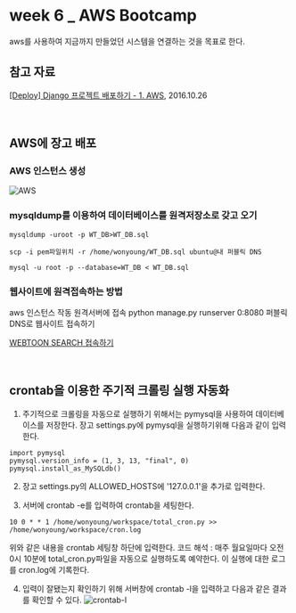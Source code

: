 # week 6 _ AWS Bootcamp
aws를 사용하여 지금까지 만들었던 시스템을 연결하는 것을 목표로 한다.

## 참고 자료
[[Deploy] Django 프로젝트 배포하기 - 1. AWS](https://nachwon.github.io/django-deploy-1-aws/), 2016.10.26

<br>

## AWS에 장고 배포

### AWS 인스턴스 생성
![AWS](https://user-images.githubusercontent.com/48376471/74895756-dda5ee00-53d5-11ea-94ff-e6912138ed50.png)

### mysqldump를 이용하여 데이터베이스를 원격저장소로 갖고 오기
```
mysqldump -uroot -p WT_DB>WT_DB.sql

scp -i pem파일위치 -r /home/wonyoung/WT_DB.sql ubuntu@내 퍼블릭 DNS

mysql -u root -p --database=WT_DB < WT_DB.sql
```

### 웹사이트에 원격접속하는 방법
aws 인스턴스 작동
원격서버에 접속
python manage.py runserver 0:8080
퍼블릭 DNS로 웹사이트 접속하기

[WEBTOON SEARCH 접속하기](http://ec2-15-165-160-214.ap-northeast-2.compute.amazonaws.com:8080/)

<br>

## crontab을 이용한 주기적 크롤링 실행 자동화

1. 주기적으로 크롤링을 자동으로 실행하기 위해서는 pymysql을 사용하여 데이터베이스를 저장한다.
장고 settings.py에 pymysql을 실행하기위해 다음과 같이 입력한다.
```
import pymysql
pymysql.version_info = (1, 3, 13, "final", 0)
pymysql.install_as_MySQLdb()
```

2. 장고 settings.py의 ALLOWED_HOSTS에 '127.0.0.1'을 추가로 입력한다.

3. 서버에 crontab -e를 입력하여 crontab을 세팅한다.
```
10 0 * * 1 /home/wonyoung/workspace/total_cron.py >> /home/wonyoung/workspace/cron.log
```
위와 같은 내용을 crontab 세팅창 하단에 입력한다.
코드 해석 : 매주 월요일마다 오전 0시 10분에 total_cron.py파일을 자동으로 실행하도록 예약한다. 이 실행에 대한 로그를 cron.log에 기록한다.

4. 입력이 잘됐는지 확인하기 위해 서버창에 crontab -l을 입력하고 다음과 같은 결과를 확인할 수 있다.
![crontab-l](https://user-images.githubusercontent.com/48376471/74997015-74d37a00-5498-11ea-91a5-e357e824b81d.png)
